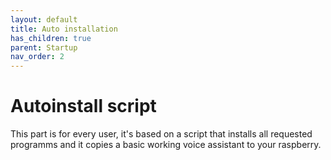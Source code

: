 ```yaml
---
layout: default
title: Auto installation
has_children: true
parent: Startup
nav_order: 2
---
```


# Autoinstall script

This part is for every user, it's based on a script that installs all requested programms and it copies
a basic working voice assistant to your raspberry.